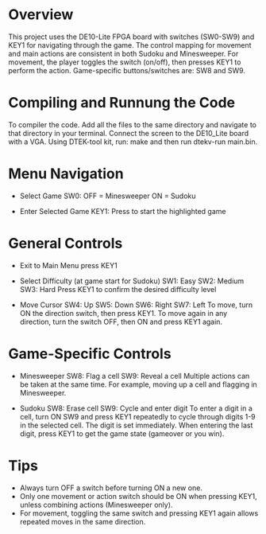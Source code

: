 # Overview 
This project uses the DE10-Lite FPGA board with switches (SW0-SW9) and KEY1 for navigating through the game. The control mapping for movement and main actions are consistent in both Sudoku and Minesweeper. For movement, the player toggles the switch (on/off), then presses KEY1 to perform the action. Game-specific buttons/switches are: SW8 and SW9. 

# Compiling and Runnung the Code
To compiler the code. Add all the files to the same directory and navigate to that directory in your terminal. Connect the screen to the DE10_Lite board with a VGA. Using DTEK-tool kit, run: make and then run dtekv-run main.bin.

# Menu Navigation
- Select Game
SW0: OFF = Minesweeper
     ON  = Sudoku 

- Enter Selected Game
KEY1: Press to start the highlighted game 

# General Controls 
- Exit to Main Menu
press KEY1 

- Select Difficulty (at game start for Sudoku)
SW1: Easy
SW2: Medium
SW3: Hard
Press KEY1 to confirm the desired difficulty level 

- Move Cursor
SW4: Up
SW5: Down
SW6: Right
SW7: Left
To move, turn ON the direction switch, then press KEY1. To move again in any direction, turn the switch OFF, then ON and press KEY1 again. 

# Game-Specific Controls
- Minesweeper
SW8: Flag a cell
SW9: Reveal a cell
Multiple actions can be taken at the same time. For example, moving up a cell and flagging in Minesweeper.

- Sudoku 
SW8: Erase cell 
SW9: Cycle and enter digit
To enter a digit in a cell, turn ON SW9 and press KEY1 repeatedly to cycle through digits 1-9 in the selected cell. The digit is set immediately. When entering the last digit, press KEY1 to get the game state (gameover or you win). 

# Tips
- Always turn OFF a switch before turning ON a new one. 
- Only one movement or action switch should be ON when pressing KEY1, unless combining actions (Minesweeper only). 
- For movement, toggling the same switch and pressing KEY1 again allows repeated moves in the same direction. 